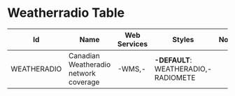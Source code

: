 # Weatherradio Table

Id | Name | Web Services | Styles | Notes
---|------|--------------|--------|------
WEATHERADIO | Canadian Weatheradio network coverage | -WMS,-       | **-DEFAULT**: WEATHERADIO,-RADIOMETE |      

